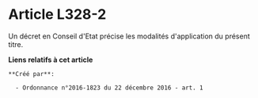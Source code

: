 # Article L328-2

Un décret en Conseil d'Etat précise les modalités d'application du présent titre.

**Liens relatifs à cet article**

	**Créé par**:

	  - Ordonnance n°2016-1823 du 22 décembre 2016 - art. 1
